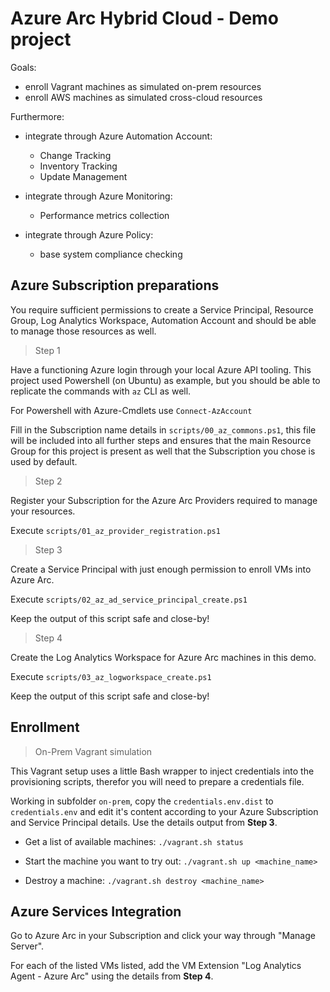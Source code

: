 # Azure Arc Hybrid Cloud - Demo project

Goals:

* enroll Vagrant machines as simulated on-prem resources
* enroll AWS machines as simulated cross-cloud resources

Furthermore:

* integrate through Azure Automation Account:
  - Change Tracking
  - Inventory Tracking
  - Update Management

* integrate through Azure Monitoring:
  - Performance metrics collection

* integrate through Azure Policy:
  - base system compliance checking

## Azure Subscription preparations

You require sufficient permissions to create a Service Principal,
Resource Group, Log Analytics Workspace, Automation Account and should be able
to manage those resources as well.

> Step 1

Have a functioning Azure login through your local Azure API tooling.
This project used Powershell (on Ubuntu) as example, but you should be able
to replicate the commands with `az` CLI as well.

For Powershell with Azure-Cmdlets use `Connect-AzAccount`


Fill in the Subscription name details in `scripts/00_az_commons.ps1`, this file
will be included into all further steps and ensures that the main Resource Group
for this project is present as well that the Subscription you chose is used by
default.

> Step 2

Register your Subscription for the Azure Arc Providers required to manage your
resources.

Execute `scripts/01_az_provider_registration.ps1`

> Step 3

Create a Service Principal with just enough permission to enroll VMs into
Azure Arc.

Execute `scripts/02_az_ad_service_principal_create.ps1`

Keep the output of this script safe and close-by!

> Step 4

Create the Log Analytics Workspace for Azure Arc machines in this demo.

Execute `scripts/03_az_logworkspace_create.ps1`

Keep the output of this script safe and close-by!


## Enrollment

> On-Prem Vagrant simulation

This Vagrant setup uses a little Bash wrapper to inject credentials into the
provisioning scripts, therefor you will need to prepare a credentials file.

Working in subfolder `on-prem`, copy the `credentials.env.dist`
to `credentials.env` and edit it's content according to your Azure Subscription
and Service Principal details. Use the details output from **Step 3**.

* Get a list of available machines: `./vagrant.sh status`

* Start the machine you want to try out: `./vagrant.sh up <machine_name>`

* Destroy a machine: `./vagrant.sh destroy <machine_name>`

## Azure Services Integration

Go to Azure Arc in your Subscription and click your way through "Manage Server".

For each of the listed VMs listed, add the VM Extension
"Log Analytics Agent - Azure Arc" using the details from **Step 4**.
